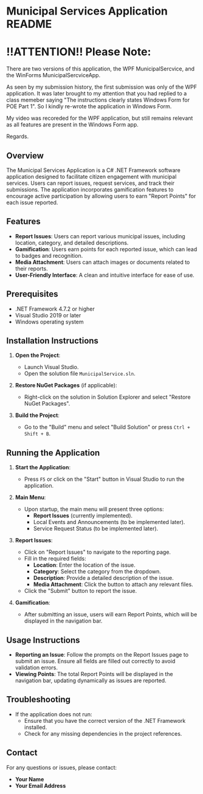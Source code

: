# Municipal Services Application README

# !!ATTENTION!! Please Note:

There are two versions of this application, the WPF MunicipalSercvice, and the WinForms MunicipalSercviceApp.

As seen by my submission history, the first submission was only of the WPF application.
It was later brought to my attention that you had replied to a class memeber saying "The instructions clearly states Windows Form for POE Part 1".
So I kindly re-wrote the application in Windows Form.

My video was recoreded for the WPF application, but still remains relevant as all features are present in the Windows Form app.

Regards.

## Overview

The Municipal Services Application is a C# .NET Framework software application designed to facilitate citizen engagement with municipal services. Users can report issues, request services, and track their submissions. The application incorporates gamification features to encourage active participation by allowing users to earn "Report Points" for each issue reported.

## Features

- **Report Issues**: Users can report various municipal issues, including location, category, and detailed descriptions.
- **Gamification**: Users earn points for each reported issue, which can lead to badges and recognition.
- **Media Attachment**: Users can attach images or documents related to their reports.
- **User-Friendly Interface**: A clean and intuitive interface for ease of use.

## Prerequisites

- .NET Framework 4.7.2 or higher
- Visual Studio 2019 or later
- Windows operating system

## Installation Instructions

1. **Open the Project**:

   - Launch Visual Studio.
   - Open the solution file `MunicipalService.sln`.

2. **Restore NuGet Packages** (if applicable):

   - Right-click on the solution in Solution Explorer and select "Restore NuGet Packages".

3. **Build the Project**:
   - Go to the "Build" menu and select "Build Solution" or press `Ctrl + Shift + B`.

## Running the Application

1. **Start the Application**:

   - Press `F5` or click on the "Start" button in Visual Studio to run the application.

2. **Main Menu**:

   - Upon startup, the main menu will present three options:
     - **Report Issues** (currently implemented).
     - Local Events and Announcements (to be implemented later).
     - Service Request Status (to be implemented later).

3. **Report Issues**:

   - Click on "Report Issues" to navigate to the reporting page.
   - Fill in the required fields:
     - **Location**: Enter the location of the issue.
     - **Category**: Select the category from the dropdown.
     - **Description**: Provide a detailed description of the issue.
     - **Media Attachment**: Click the button to attach any relevant files.
   - Click the "Submit" button to report the issue.

4. **Gamification**:
   - After submitting an issue, users will earn Report Points, which will be displayed in the navigation bar.

## Usage Instructions

- **Reporting an Issue**: Follow the prompts on the Report Issues page to submit an issue. Ensure all fields are filled out correctly to avoid validation errors.
- **Viewing Points**: The total Report Points will be displayed in the navigation bar, updating dynamically as issues are reported.

## Troubleshooting

- If the application does not run:
  - Ensure that you have the correct version of the .NET Framework installed.
  - Check for any missing dependencies in the project references.

## Contact

For any questions or issues, please contact:

- **Your Name**
- **Your Email Address**

